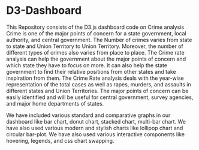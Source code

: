 # D3-Dashboard
This Repository consists of the D3.js  dashboard code on Crime analysis 
Crime is one of the major points of concern for a state government, local authority, and central government. The Number of crimes varies from state to state and Union Territory to Union Territory. Moreover, the number of different types of crimes also varies from place to place. The Crime rate analysis can help the government about the major points of concern and which state they have to focus on more. It can also help the state government to find their relative positions from other states and take inspiration from them. The Crime Rate analysis deals with the year-wise representation of the total cases as well as rapes, murders, and assaults in different states and Union Territories. The major points of concern can be easily identified and will be useful for central government, survey agencies, and major home departments of states.

We have included various standard and comparative graphs in our dashboard like bar chart, donut chart, stacked chart, multi-bar chart. We have also used various modern and stylish charts like lollipop chart and circular bar-plot. We have also used various interactive components like hovering, legends, and css chart swapping.  
